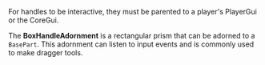 For handles to be interactive, they must be parented to a player's PlayerGui or the CoreGui.

The **BoxHandleAdornment** is a rectangular prism that can be adorned to a `BasePart`. This adornment can listen to input events and is commonly used to make dragger tools.